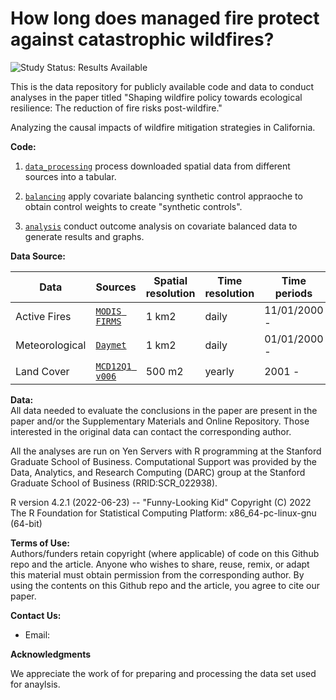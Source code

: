# How long does managed fire protect against catastrophic wildfires?

<img src="https://img.shields.io/badge/Study%20Status-Results%20Available-yellow.svg" alt="Study Status: Results Available"> 

This is the data repository for publicly available code and data to conduct analyses in the paper titled "Shaping wildfire policy towards ecological resilience: The reduction of fire risks post-wildfire."

Analyzing the causal impacts of wildfire mitigation strategies in California.

<b>Code: </b><br>

1. [`data_processing`](https://github.com/wxwx1993/wildfire_mitigation/tree/main/data_processing) process downloaded spatial data from different sources into a tabular.

2. [`balancing`](https://github.com/wxwx1993/wildfire_mitigation/tree/main/balancing) apply covariate balancing synthetic control appraoche to obtain control weights to create "synthetic controls".

3. [`analysis`](https://github.com/wxwx1993/wildfire_mitigation/tree/main/analysis) conduct outcome analysis on covariate balanced data to generate results and graphs.

<b> Data Source: </b><br>

| Data    |  Sources      |  Spatial resolution  | Time resolution | Time periods
| ----------  | -------------------- |-----------------|-----------------|-----------------|
| Active Fires   | [`MODIS FIRMS`](https://firms.modaps.eosdis.nasa.gov/download/) |  1 km2        | daily | 11/01/2000 - |
| Meteorological | [`Daymet`](https://daymet.ornl.gov/) |  1 km2        | daily | 01/01/2000 - |
| Land Cover   | [`MCD12Q1 v006`](https://lpdaac.usgs.gov/products/mcd12q1v006) |  500 m2        | yearly | 2001 - |


<b>Data: </b><br>
All data needed to evaluate the conclusions in the paper are present in the paper and/or the Supplementary Materials and Online Repository. Those interested in the original data can contact the corresponding author.

All the analyses are run on Yen Servers with R programming at the Stanford Graduate School of Business. Computational Support was provided by the Data, Analytics, and Research Computing (DARC) group at the Stanford Graduate School of Business (RRID:SCR_022938).

R version 4.2.1 (2022-06-23) -- "Funny-Looking Kid"
Copyright (C) 2022 The R Foundation for Statistical Computing
Platform: x86_64-pc-linux-gnu (64-bit)

<b>Terms of Use:</b><br>
Authors/funders retain copyright (where applicable) of code on this Github repo and the article. Anyone who wishes to share, reuse, remix, or adapt this material must obtain permission from the corresponding author. By using the contents on this Github repo and the article, you agree to cite our paper.


<b>Contact Us: </b><br>
* Email:

<b>Acknowledgments</b><br>

We appreciate the work of for preparing and processing the data set used for anaylsis. 


